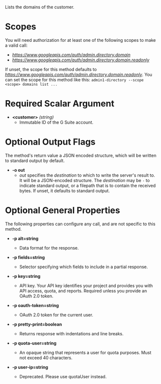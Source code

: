 Lists the domains of the customer.
# Scopes

You will need authorization for at least one of the following scopes to make a valid call:

* *https://www.googleapis.com/auth/admin.directory.domain*
* *https://www.googleapis.com/auth/admin.directory.domain.readonly*

If unset, the scope for this method defaults to *https://www.googleapis.com/auth/admin.directory.domain.readonly*.
You can set the scope for this method like this: `admin1-directory --scope <scope> domains list ...`
# Required Scalar Argument
* **&lt;customer&gt;** *(string)*
    - Immutable ID of the G Suite account.

# Optional Output Flags

The method's return value a JSON encoded structure, which will be written to standard output by default.

* **-o out**
    - *out* specifies the *destination* to which to write the server's result to.
      It will be a JSON-encoded structure.
      The *destination* may be `-` to indicate standard output, or a filepath that is to contain the received bytes.
      If unset, it defaults to standard output.
# Optional General Properties

The following properties can configure any call, and are not specific to this method.

* **-p alt=string**
    - Data format for the response.

* **-p fields=string**
    - Selector specifying which fields to include in a partial response.

* **-p key=string**
    - API key. Your API key identifies your project and provides you with API access, quota, and reports. Required unless you provide an OAuth 2.0 token.

* **-p oauth-token=string**
    - OAuth 2.0 token for the current user.

* **-p pretty-print=boolean**
    - Returns response with indentations and line breaks.

* **-p quota-user=string**
    - An opaque string that represents a user for quota purposes. Must not exceed 40 characters.

* **-p user-ip=string**
    - Deprecated. Please use quotaUser instead.
